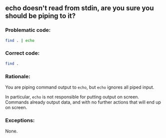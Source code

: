 ## echo doesn't read from stdin, are you sure you should be piping to it?

### Problematic code:

```sh
find . | echo
```

### Correct code:

```sh
find .
```

### Rationale:

You are piping command output to `echo`, but `echo` ignores all piped input.

In particular, `echo` is not responsible for putting output on screen. Commands already output data, and with no further actions that will end up on screen.

### Exceptions:

None.
